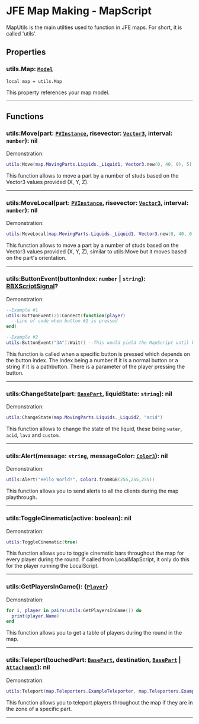 # JFE Map Making - MapScript
MapUtils is the main utilties used to function in JFE maps. For short, it is called 'utils'. 

## Properties
### utils.Map: [`Model`](https://create.roblox.com/docs/reference/engine/classes/Model)
```
local map = utils.Map
```
This property references your map model.

-----------------------------------------------------

## Functions
### utils:Move(part: [`PVInstance`](https://create.roblox.com/docs/reference/engine/classes/PVInstance), risevector: [`Vector3`](https://create.roblox.com/docs/reference/engine/datatypes/Vector3), interval: `number`): nil

Demonstration:
```lua
utils:Move(map.MovingParts.Liquids._Liquid1, Vector3.new(0, 40, 0), 5)
```
This function allows to move a part by a number of studs based on the Vector3 values provided (X, Y, Z).

-----------------------------------------------------

### utils:MoveLocal(part: [`PVInstance`](https://create.roblox.com/docs/reference/engine/classes/PVInstance), risevector: [`Vector3`](https://create.roblox.com/docs/reference/engine/datatypes/Vector3), interval: `number`): nil

Demonstration:
```lua
utils:MoveLocal(map.MovingParts.Liquids._Liquid1, Vector3.new(0, 40, 0), 5)
```
This function allows to move a part by a number of studs based on the Vector3 values provided (X, Y, Z), similar to utils:Move but it moves based on the part's orientation.

-----------------------------------------------------

### utils:ButtonEvent(buttonIndex: `number` | `string`): [RBXScriptSignal](https://create.roblox.com/docs/reference/engine/datatypes/RBXScriptSignal)?

Demonstration:
```lua
--Example #1
utils:ButtonEvent(2):Connect(function(player)
  --Line of code when button #2 is pressed
end)

--Example #2
utils:ButtonEvent("3A"):Wait() --This would yield the MapScript until button #3A is pressed
```
This function is called when a specific button is pressed which depends on the button index. The index being a number if it is a normal button or a string if it is a pathbutton.
There is a parameter of the player pressing the button.

-----------------------------------------------------

### utils:ChangeState(part: [`BasePart`](https://create.roblox.com/docs/reference/engine/classes/BasePart), liquidState: `string`): nil

Demonstration:
```lua
utils:ChangeState(map.MovingParts.Liquids._Liquid2, "acid")
```
This function allows to change the state of the liquid, these being `water`, `acid`, `lava` and `custom`.

-----------------------------------------------------

### utils:Alert(message: `string`, messageColor: [`Color3`](https://create.roblox.com/docs/reference/engine/datatypes/Color3)): nil

Demonstration:
```lua
utils:Alert("Hello World!", Color3.fromRGB(255,255,255))
```
This function allows you to send alerts to all the clients during the map playthrough.

-----------------------------------------------------

### utils:ToggleCinematic(active: boolean): nil

Demonstration:
```lua
utils:ToggleCinematic(true)
```
This function allows you to toggle cinematic bars throughout the map for every player during the round. If called from LocalMapScript, it only do this for the player running the LocalScript.

-----------------------------------------------------


### utils:GetPlayersInGame(): {[`Player`](https://create.roblox.com/docs/reference/engine/classes/Player)}

Demonstration:
```lua
for i, player in pairs(utils:GetPlayersInGame()) do
  print(player.Name)
end
```
This function allows you to get a table of players during the round in the map.

-----------------------------------------------------

### utils:Teleport(touchedPart: [`BasePart`](https://create.roblox.com/docs/reference/engine/classes/BasePart), destination, [`BasePart`](https://create.roblox.com/docs/reference/engine/classes/BasePart) | [`Attachment`](https://create.roblox.com/docs/reference/engine/classes/Attachment)): nil

Demonstration:
```lua
utils:Teleport(map.Teleporters.ExampleTeleporter, map.Teleporters.ExampleDestination)
```
This function allows you to teleport players throughout the map if they are in the zone of a specific part.

-----------------------------------------------------
